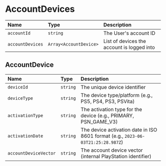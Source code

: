 # AccountDevices

| Name             | Type                   | Description                                |
| :--------------- | :--------------------- | :----------------------------------------- |
| `accountId`      | `string`               | The User's account ID                      |
| `accountDevices` | `Array<AccountDevice>` | List of devices the account is logged into |

## AccountDevice

| Name                  | Type     | Description                                                                      |
| :-------------------- | :------- | :------------------------------------------------------------------------------- |
| `deviceId`            | `string` | The unique device identifier                                                     |
| `deviceType`          | `string` | The device type/platform (e.g., PS5, PS4, PS3, PSVita)                           |
| `activationType`      | `string` | The activation type for the device (e.g., PRIMARY, PSN_GAME_V3)                  |
| `activationDate`      | `string` | The device activation date in ISO 8601 format (e.g., `2023-06-03T21:25:28.987Z`) |
| `accountDeviceVector` | `string` | The account device vector (internal PlayStation identifier)                      |
